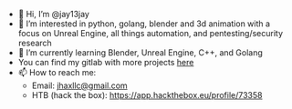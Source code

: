 - 👋 Hi, I’m @jay13jay
- 👀 I’m interested in python, golang, blender and 3d animation with a focus on Unreal Engine, all things automation, and pentesting/security research
- 🌱 I’m currently learning Blender, Unreal Engine, C++, and Golang
- You can find my gitlab with more projects [here](https://github.com/jhax)
- 📫 How to reach me:
  - Email: jhaxllc@gmail.com
  - HTB (hack the box): https://app.hackthebox.eu/profile/73358
  <br>
